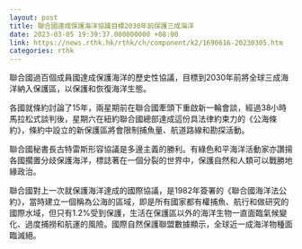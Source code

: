 ```yaml
---
layout: post
title: 聯合國達成保護海洋協議目標2030年前保護三成海洋
date: 2023-03-05 19:39:37.000000000 +08:00
link: https://news.rthk.hk/rthk/ch/component/k2/1690616-20230305.htm
categories: rthk
---
```


聯合國過百個成員國達成保護海洋的歷史性協議，目標到2030年前將全球三成海洋納入保護區，以保護和恢復海洋生態。

各國就條約討論了15年，兩星期前在聯合國牽頭下重啟新一輪會談，經過38小時馬拉松式談判後，星期六在紐約聯合國總部達成這份具法律約束力的《公海條約》，條約中設立的新保護區將會限制捕魚量、航道路線和勘探活動。

聯合國秘書長古特雷斯形容協議是多邊主義的勝利。有綠色和平海洋活動家亦讚揚各國擱置分歧保護海洋，標誌著在一個分裂的世界中，保護自然和人類可以戰勝地緣政治。

聯合國對上一次就保護海洋達成的國際協議，是1982年簽署的《聯合國海洋法公約》，當時建立一個稱為公海的區域，即是所有國家都有權捕魚、航行和做研究的國際水域，但只有1.2%受到保護，生活在保護區以外的海洋生物一直面臨氣候變化、過度捕撈和航運的風險。國際自然保護聯盟數據顯示，全球近一成海洋物種面臨滅絕。

